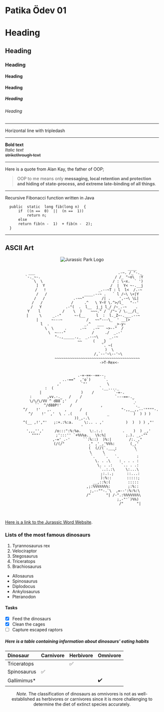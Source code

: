 # Patika Ödev 01

# Heading
## Heading
### Heading
#### Heading
#### Heading
##### Heading
###### Heading

---
Horizontal line with tripledash

---

**Bold text** <br>
*Italıc text* <br>
~~strikethrough text~~ <br>

---

Here is a quote from Alan Kay, the father of OOP;
> OOP to me means only **messaging, local retention and protection and hiding of state-process, and extreme late-binding of all things**.

---

Recursive Fibonacci function written in Java

      public  static  long fib(long n)  {  
	      if  ((n ==  0)  ||  (n ==  1))  
		      return n;  
	      else  
	      return fib(n -  1)  + fib(n -  2);  
	  }


---

## ASCII Art

<center>

![Jurassic Park Logo](https://github.com/yamacbayin/patikaodev01/assets/45321194/cb7e2fed-ef33-45f9-871a-7b69c28f6e6c)


                                                  ____
       ___                                      .-~. /_"-._
      `-._~-.                                  / /_ "~o\  :Y
          \  \                                / : \~x.  ` ')
           ]  Y                              /  |  Y< ~-.__j
          /   !                        _.--~T : l  l<  /.-~
         /   /                 ____.--~ .   ` l /~\ \<|Y
        /   /             .-~~"        /| .    ',-~\ \L|
       /   /             /     .^   \ Y~Y \.^>/l_   "--'
      /   Y           .-"(  .  l__  j_j l_/ /~_.-~    .
     Y    l          /    \  )    ~~~." / `/"~ / \.__/l_
     |     \     _.-"      ~-{__     l  :  l._Z~-.___.--~
     |      ~---~           /   ~~"---\_  ' __[>
     l  .                _.^   ___     _>-y~
      \  \     .      .-~   .-~   ~>--"  /
       \  ~---"            /     ./  _.-'
        "-.,_____.,_  _.--~\     _.-~
                    ~~     (   _}       
                           `. ~(
                             )  \
                            /,`--'~\--'~\
                  ~~~~~~~~~~~~~~~~~~~~~~~~~~~~~~~~~~~~~~~
                             ->T-Rex<-


             .-=-==--==--.
       ..-=="  ,'o`)      `.
     ,'         `"'         \
    :  (                     `.__...._
    |                  )    /         `-=-.
    :       ,vv.-._   /    /               `---==-._
     \/\/\/VV ^ d88`;'    /                         `.
         ``  ^/d88P!'    /             ,              `._
            ^/    !'   ,.      ,      /                  "-,,__,,--'""""-.
           ^/    !'  ,'  \ . .(      (         _           )  ) ) ) ))_,-.\
          ^(__ ,!',"'   ;:+.:%:a.     \:.. . ,'          )  )  ) ) ,"'    '
          ',,,'','     /o:::":%:%a.    \:.:.:         .    )  ) _,'
           """'       ;':::'' `+%%%a._  \%:%|         ;.). _,-""
                  ,-='_.-'      ``:%::)  )%:|        /:._,"
                 (/(/"           ," ,'_,'%%%:       (_,'
                                (  (//(`.___;        \
                                 \     \    `         `
                                  `.    `.   `.        :
                                    \. . .\    : . . . :
                                     \. . .:    `.. . .:
                                      `..:.:\     \:...\
                                       ;:.:.;      ::...:
                                       ):%::       :::::;
                                   __,::%:(        :::::
                                ,;:%%%%%%%:        ;:%::
                                  ;,--""-.`\  ,=--':%:%:\
                                 /"       "| /-".:%%%%%%%\
                                                 ;,-"'`)%%)   
                                                /"      "|
⠀⠀⠀⠀⠀⠀⠀⠀⠀
</center>

[Here is a link to the Jurassic Word Website](https://www.jurassicworld.com/).

### Lists of the most famous dinosaurs
 1.  Tyrannosaurus rex
2.  Velociraptor
3.  Stegosaurus
4.  Triceratops
5.  Brachiosaurus
-  Allosaurus
-  Spinosaurus
-  Diplodocus
- Ankylosaurus
- Pteranodon

#### Tasks

 - [x] Feed the dinosaurs
 - [x] Clean the cages
 - [ ] Capture escaped raptors

 ##### Here is a table containing information about dinosaurs' eating habits

 <center>

 Dinosaur | Carnivore | Herbivore | Omnivore
:------------ | :-------------| :-------------| :-------------
Triceratops |  |  :white_check_mark: | 
Spinosaurus |:white_check_mark: | | |
Gallimimus* | | | :heavy_check_mark: |


*Note.* The classification of dinosaurs as omnivores is not as well-established as herbivores or carnivores since it is more challenging to determine the diet of extinct species accurately. 
</center>

